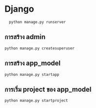 # Django

      python manage.py runserver

## การสร้าง admin 
    python manage.py createsuperuser

## การสร้าง app_model
    python manage.py startapp

## การเริ่ม project ของ app_model
    python manage.py startproject